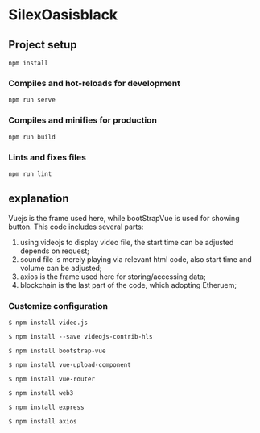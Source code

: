 # SilexOasisblack

## Project setup
```
npm install
```

### Compiles and hot-reloads for development
```
npm run serve
```

### Compiles and minifies for production
```
npm run build
```

### Lints and fixes files
```
npm run lint
```

## explanation

Vuejs is the frame used here, while bootStrapVue is used for showing button.
This code includes several parts:
1. using videojs to display video file, the start time can be adjusted depends on request;
2. sound file is merely playing via relevant html code, also start time and volume can be adjusted;
3. axios is the frame used here for storing/accessing data;
4. blockchain is the last part of the code, which adopting Etheruem;   


### Customize configuration
```
$ npm install video.js
```
```
$ npm install --save videojs-contrib-hls
```
```
$ npm install bootstrap-vue
```
```
$ npm install vue-upload-component
```
```
$ npm install vue-router
```
```
$ npm install web3
```
```
$ npm install express
```
```
$ npm install axios
```


